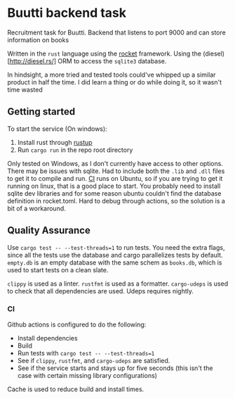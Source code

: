 # Buutti backend task
Recruitment task for Buutti. Backend that listens to port 9000 and can store information on books

Written in the `rust` language using the [rocket](https://rocket.rs/) framework. Using the (diesel)[http://diesel.rs/] ORM to access the `sqlite3` database.

In hindsight, a more tried and tested tools could've whipped up a similar product in half the time. I did learn a thing or do while doing it, so it wasn't time wasted

## Getting started
To start the service (On windows):
1. Install rust through [rustup](https://rustup.rs/)
2. Run `cargo run` in the repo root directory

Only tested on Windows, as I don't currently have access to other options. There may be issues with sqlite. Had to include both the `.lib` and `.dll` files to get it to compile and run. [CI](#ci) runs on Ubuntu, so if you are trying to get it running on linux, that is a good place to start. You probably need to install sqlite dev libraries and for some reason ubuntu couldn't find the database definition in rocket.toml. Hard to debug through actions, so the solution is a bit of a workaround.

## Quality Assurance
Use `cargo test -- --test-threads=1` to run tests. You need the extra flags, since all the tests use the database and cargo parallelizes tests by default. `empty.db` is an empty database with the same schem as `books.db`, which is used to start tests on a clean slate.

`clippy` is used as a linter. `rustfmt` is used as a formatter. `cargo-udeps` is used to check that all dependencies are used. Udeps requires nightly.

### CI
Github actions is configured to do the following:
- Install dependencies
- Build
- Run tests with `cargo test -- --test-threads=1`
- See if `clippy`, `rustfmt`, and `cargo-udeps` are satisfied.
- See if the service starts and stays up for five seconds (this isn't the case with certain missing library configurations)

Cache is used to reduce build and install times.
